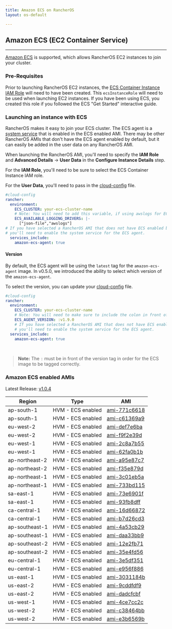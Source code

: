 ```yaml
---
title: Amazon ECS on RancherOS
layout: os-default

---
```


## Amazon ECS (EC2 Container Service)
---

[Amazon ECS](https://aws.amazon.com/ecs/) is supported, which allows RancherOS EC2 instances to join your cluster.

### Pre-Requisites

Prior to launching RancherOS EC2 instances, the [ECS Container Instance IAM Role](http://docs.aws.amazon.com/AmazonECS/latest/developerguide/instance_IAM_role.html) will need to have been created. This `ecsInstanceRole` will need to be used when launching EC2 instances. If you have been using ECS, you created this role if you followed the ECS "Get Started" interactive guide.

### Launching an instance with ECS

RancherOS makes it easy to join your ECS cluster. The ECS agent is a [system service]({{site.baseurl}}/os/system-services/adding-system-services/) that is enabled in the ECS enabled AMI. There may be other RancherOS AMIs that don't have the ECS agent enabled by default, but it can easily be added in the user data on any RancherOS AMI.

When launching the RancherOS AMI, you'll need to specify the **IAM Role** and **Advanced Details** -> **User Data** in the **Configure Instance Details** step.

For the **IAM Role**, you'll need to be sure to select the ECS Container Instance IAM role.

For the **User Data**, you'll need to pass in the [cloud-config]({{site.baseurl}}/os/configuration/#cloud-config) file.

```yaml
#cloud-config
rancher:
  environment:
    ECS_CLUSTER: your-ecs-cluster-name
    # Note: You will need to add this variable, if using awslogs for ECS task.
    ECS_AVAILABLE_LOGGING_DRIVERS: |-
      ["json-file","awslogs"]
# If you have selected a RancherOS AMI that does not have ECS enabled by default,
# you'll need to enable the system service for the ECS agent.
  services_include:
    amazon-ecs-agent: true
```

#### Version

By default, the ECS agent will be using the `latest` tag for the `amazon-ecs-agent` image. In v0.5.0, we introduced the ability to select which version of the `amazon-ecs-agent`.

To select the version, you can update your [cloud-config]({{site.baseurl}}/os/configuration/#cloud-config) file.

```yaml
#cloud-config
rancher:
  environment:
    ECS_CLUSTER: your-ecs-cluster-name
    # Note: You will need to make sure to include the colon in front of the version.
    ECS_AGENT_VERSION: :v1.9.0
    # If you have selected a RancherOS AMI that does not have ECS enabled by default,
    # you'll need to enable the system service for the ECS agent.
  services_include:
    amazon-ecs-agent: true
```

<br>

> **Note:** The `:` must be in front of the version tag in order for the ECS image to be tagged correctly.

### Amazon ECS enabled AMIs

Latest Release: [v1.0.4](https://github.com/rancher/os/releases/tag/v1.0.4)

Region | Type | AMI
---|--- | ---
ap-south-1 | HVM - ECS enabled | [ami-771c6618](https://ap-south-1.console.aws.amazon.com/ec2/home?region=ap-south-1#launchInstanceWizard:ami=ami-771c6618)
ap-south-1 | HVM - ECS enabled | [ami-c61369a9](https://ap-south-1.console.aws.amazon.com/ec2/home?region=ap-south-1#launchInstanceWizard:ami=ami-c61369a9)
eu-west-2 | HVM - ECS enabled | [ami-def7e6ba](https://eu-west-2.console.aws.amazon.com/ec2/home?region=eu-west-2#launchInstanceWizard:ami=ami-def7e6ba)
eu-west-2 | HVM - ECS enabled | [ami-f9f2e39d](https://eu-west-2.console.aws.amazon.com/ec2/home?region=eu-west-2#launchInstanceWizard:ami=ami-f9f2e39d)
eu-west-1 | HVM - ECS enabled | [ami-2c8a7b55](https://eu-west-1.console.aws.amazon.com/ec2/home?region=eu-west-1#launchInstanceWizard:ami=ami-2c8a7b55)
eu-west-1 | HVM - ECS enabled | [ami-62fa0b1b](https://eu-west-1.console.aws.amazon.com/ec2/home?region=eu-west-1#launchInstanceWizard:ami=ami-62fa0b1b)
ap-northeast-2 | HVM - ECS enabled | [ami-a95e87c7](https://ap-northeast-2.console.aws.amazon.com/ec2/home?region=ap-northeast-2#launchInstanceWizard:ami=ami-a95e87c7)
ap-northeast-2 | HVM - ECS enabled | [ami-f35e879d](https://ap-northeast-2.console.aws.amazon.com/ec2/home?region=ap-northeast-2#launchInstanceWizard:ami=ami-f35e879d)
ap-northeast-1 | HVM - ECS enabled | [ami-3c01eb5a](https://ap-northeast-1.console.aws.amazon.com/ec2/home?region=ap-northeast-1#launchInstanceWizard:ami=ami-3c01eb5a)
ap-northeast-1 | HVM - ECS enabled | [ami-733bd115](https://ap-northeast-1.console.aws.amazon.com/ec2/home?region=ap-northeast-1#launchInstanceWizard:ami=ami-733bd115)
sa-east-1 | HVM - ECS enabled | [ami-73e6901f](https://sa-east-1.console.aws.amazon.com/ec2/home?region=sa-east-1#launchInstanceWizard:ami=ami-73e6901f)
sa-east-1 | HVM - ECS enabled | [ami-93fb8dff](https://sa-east-1.console.aws.amazon.com/ec2/home?region=sa-east-1#launchInstanceWizard:ami=ami-93fb8dff)
ca-central-1 | HVM - ECS enabled | [ami-16d66872](https://ca-central-1.console.aws.amazon.com/ec2/home?region=ca-central-1#launchInstanceWizard:ami=ami-16d66872)
ca-central-1 | HVM - ECS enabled | [ami-b7d26cd3](https://ca-central-1.console.aws.amazon.com/ec2/home?region=ca-central-1#launchInstanceWizard:ami=ami-b7d26cd3)
ap-southeast-1 | HVM - ECS enabled | [ami-4a53cb29](https://ap-southeast-1.console.aws.amazon.com/ec2/home?region=ap-southeast-1#launchInstanceWizard:ami=ami-4a53cb29)
ap-southeast-1 | HVM - ECS enabled | [ami-daa33bb9](https://ap-southeast-1.console.aws.amazon.com/ec2/home?region=ap-southeast-1#launchInstanceWizard:ami=ami-daa33bb9)
ap-southeast-2 | HVM - ECS enabled | [ami-12e2fb71](https://ap-southeast-2.console.aws.amazon.com/ec2/home?region=ap-southeast-2#launchInstanceWizard:ami=ami-12e2fb71)
ap-southeast-2 | HVM - ECS enabled | [ami-35e4fd56](https://ap-southeast-2.console.aws.amazon.com/ec2/home?region=ap-southeast-2#launchInstanceWizard:ami=ami-35e4fd56)
eu-central-1 | HVM - ECS enabled | [ami-3e5df351](https://eu-central-1.console.aws.amazon.com/ec2/home?region=eu-central-1#launchInstanceWizard:ami=ami-3e5df351)
eu-central-1 | HVM - ECS enabled | [ami-e956f886](https://eu-central-1.console.aws.amazon.com/ec2/home?region=eu-central-1#launchInstanceWizard:ami=ami-e956f886)
us-east-1 | HVM - ECS enabled | [ami-3031184b](https://us-east-1.console.aws.amazon.com/ec2/home?region=us-east-1#launchInstanceWizard:ami=ami-3031184b)
us-east-2 | HVM - ECS enabled | [ami-9cddfdf9](https://us-east-2.console.aws.amazon.com/ec2/home?region=us-east-2#launchInstanceWizard:ami=ami-9cddfdf9)
us-east-2 | HVM - ECS enabled | [ami-dadcfcbf](https://us-east-2.console.aws.amazon.com/ec2/home?region=us-east-2#launchInstanceWizard:ami=ami-dadcfcbf)
us-west-1 | HVM - ECS enabled | [ami-4ce7cc2c](https://us-west-1.console.aws.amazon.com/ec2/home?region=us-west-1#launchInstanceWizard:ami=ami-4ce7cc2c)
us-west-2 | HVM - ECS enabled | [ami-c38464bb](https://us-west-2.console.aws.amazon.com/ec2/home?region=us-west-2#launchInstanceWizard:ami=ami-c38464bb)
us-west-2 | HVM - ECS enabled | [ami-e3b6569b](https://us-west-2.console.aws.amazon.com/ec2/home?region=us-west-2#launchInstanceWizard:ami=ami-e3b6569b)
